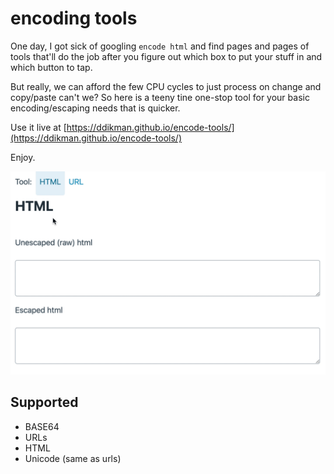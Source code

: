 # encoding tools

One day, I got sick of googling `encode html` and find pages and pages of tools that'll do the job after you figure out which box to put your stuff in and which button to tap.

But really, we can afford the few CPU cycles to just process on change and copy/paste can't we? So here is a teeny tine one-stop tool for your basic encoding/escaping needs that is quicker.

Use it live at [https://ddikman.github.io/encode-tools/](https://ddikman.github.io/encode-tools/)

Enjoy.

![Example usage](example.gif)

## Supported

- BASE64
- URLs
- HTML
- Unicode (same as urls)